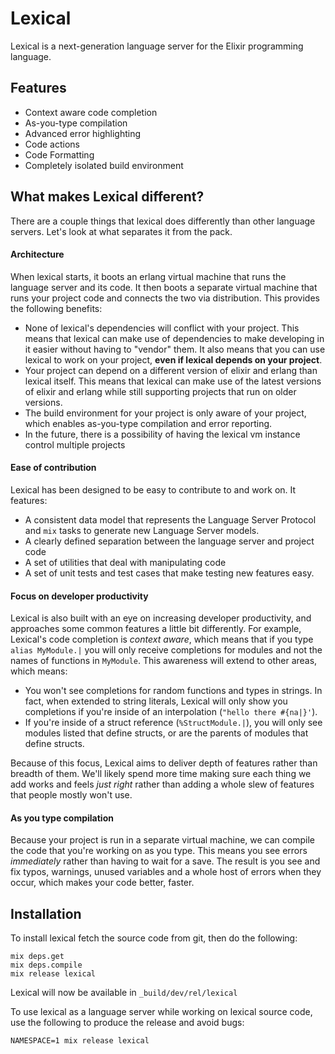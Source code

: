 # Lexical

Lexical is a next-generation language server for the Elixir programming language.

## Features

  * Context aware code completion
  * As-you-type compilation
  * Advanced error highlighting
  * Code actions
  * Code Formatting
  * Completely isolated build environment

## What makes Lexical different?
There are a couple things that lexical does differently than other language servers. Let's look at what separates it from
the pack.

#### Architecture

When lexical starts, it boots an erlang virtual machine that runs the language server and its code. It then boots a
separate virtual machine that runs your project code and connects the two via distribution. This provides the following benefits:

  * None of lexical's dependencies will conflict with your project. This means that lexical can make use of dependencies to make developing in it easier without having to "vendor" them. It also means that you can use lexical to work on your project, **even if lexical depends on your project**.
  * Your project can depend on a different version of elixir and erlang than lexical itself. This means that lexical can make use of the latest versions of elixir and erlang while still supporting projects that run on older versions.
  * The build environment for your project is only aware of your project, which enables as-you-type compilation and error reporting.
  * In the future, there is a possibility of having the lexical vm instance control multiple projects

#### Ease of contribution

Lexical has been designed to be easy to contribute to and work on. It features:

  * A consistent data model that represents the Language Server Protocol and `mix` tasks to generate new Language Server models.
  * A clearly defined separation between the language server and project code
  * A set of utilities that deal with manipulating code
  * A set of unit tests and test cases that make testing new features easy.

#### Focus on developer productivity

Lexical is also built with an eye on increasing developer productivity, and approaches some common features a little bit
differently. For example, Lexical's code completion is _context aware_, which means that if you type `alias MyModule.|`
you will only receive completions for modules and not the names of functions in `MyModule`. This awareness will extend
to other areas, which means:

  * You won't see completions for random functions and types in strings. In fact, when extended to string literals, Lexical will only show you completions if you're inside of an interpolation (`"hello there #{na|}'`).
  * If you're inside of a struct reference (`%StructModule.|`), you will only see modules listed that define structs, or are the parents of modules that define structs.

Because of this focus, Lexical aims to deliver depth of features rather than breadth of them. We'll likely spend
more time making sure each thing we add works and feels _just right_ rather than adding a whole slew of features
that people mostly won't use.

#### As you type compilation
Because your project is run in a separate virtual machine, we can compile the code that you're working on as you
type. This means you see errors _immediately_ rather than having to wait for a save. The result is you see and
fix typos, warnings, unused variables and a whole host of errors when they occur, which makes your code better,
faster.

## Installation
To install lexical fetch the source code from git, then do the following:

 ```
 mix deps.get
 mix deps.compile
 mix release lexical
 ```

 Lexical will now be available in `_build/dev/rel/lexical`

To use lexical as a language server while working on lexical source code,
use the following to produce the release and avoid bugs:

 ```
 NAMESPACE=1 mix release lexical
 ```
